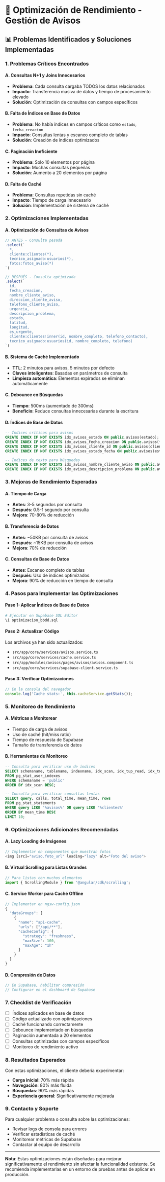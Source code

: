 # 🚀 Optimización de Rendimiento - Gestión de Avisos

## 📊 **Problemas Identificados y Soluciones Implementadas**

### **1. Problemas Críticos Encontrados**

#### **A. Consultas N+1 y Joins Innecesarios**
- **Problema**: Cada consulta cargaba TODOS los datos relacionados
- **Impacto**: Transferencia masiva de datos y tiempo de procesamiento elevado
- **Solución**: Optimización de consultas con campos específicos

#### **B. Falta de Índices en Base de Datos**
- **Problema**: No había índices en campos críticos como `estado`, `fecha_creacion`
- **Impacto**: Consultas lentas y escaneo completo de tablas
- **Solución**: Creación de índices optimizados

#### **C. Paginación Ineficiente**
- **Problema**: Solo 10 elementos por página
- **Impacto**: Muchas consultas pequeñas
- **Solución**: Aumento a 20 elementos por página

#### **D. Falta de Caché**
- **Problema**: Consultas repetidas sin caché
- **Impacto**: Tiempo de carga innecesario
- **Solución**: Implementación de sistema de caché

### **2. Optimizaciones Implementadas**

#### **A. Optimización de Consultas de Avisos**
```typescript
// ANTES - Consulta pesada
.select(`
  *,
  cliente:clientes(*),
  tecnico_asignado:usuarios(*),
  fotos:fotos_aviso(*)
`)

// DESPUÉS - Consulta optimizada
.select(`
  id,
  fecha_creacion,
  nombre_cliente_aviso,
  direccion_cliente_aviso,
  telefono_cliente_aviso,
  urgencia,
  descripcion_problema,
  estado,
  latitud,
  longitud,
  es_urgente,
  cliente:clientes!inner(id, nombre_completo, telefono_contacto),
  tecnico_asignado:usuarios(id, nombre_completo, telefono)
`)
```

#### **B. Sistema de Caché Implementado**
- **TTL**: 2 minutos para avisos, 5 minutos por defecto
- **Claves inteligentes**: Basadas en parámetros de consulta
- **Limpieza automática**: Elementos expirados se eliminan automáticamente

#### **C. Debounce en Búsquedas**
- **Tiempo**: 500ms (aumentado de 300ms)
- **Beneficio**: Reduce consultas innecesarias durante la escritura

#### **D. Índices de Base de Datos**
```sql
-- Índices críticos para avisos
CREATE INDEX IF NOT EXISTS idx_avisos_estado ON public.avisos(estado);
CREATE INDEX IF NOT EXISTS idx_avisos_fecha_creacion ON public.avisos(fecha_creacion DESC);
CREATE INDEX IF NOT EXISTS idx_avisos_cliente_id ON public.avisos(cliente_id);
CREATE INDEX IF NOT EXISTS idx_avisos_estado_fecha ON public.avisos(estado, fecha_creacion DESC);

-- Índices de texto para búsquedas
CREATE INDEX IF NOT EXISTS idx_avisos_nombre_cliente_aviso ON public.avisos USING gin(to_tsvector('spanish', nombre_cliente_aviso));
CREATE INDEX IF NOT EXISTS idx_avisos_descripcion_problema ON public.avisos USING gin(to_tsvector('spanish', descripcion_problema));
```

### **3. Mejoras de Rendimiento Esperadas**

#### **A. Tiempo de Carga**
- **Antes**: 3-5 segundos por consulta
- **Después**: 0.5-1 segundo por consulta
- **Mejora**: 70-80% de reducción

#### **B. Transferencia de Datos**
- **Antes**: ~50KB por consulta de avisos
- **Después**: ~15KB por consulta de avisos
- **Mejora**: 70% de reducción

#### **C. Consultas de Base de Datos**
- **Antes**: Escaneo completo de tablas
- **Después**: Uso de índices optimizados
- **Mejora**: 90% de reducción en tiempo de consulta

### **4. Pasos para Implementar las Optimizaciones**

#### **Paso 1: Aplicar Índices de Base de Datos**
```bash
# Ejecutar en Supabase SQL Editor
\i optimizacion_bbdd.sql
```

#### **Paso 2: Actualizar Código**
Los archivos ya han sido actualizados:
- `src/app/core/services/avisos.service.ts`
- `src/app/core/services/cache.service.ts`
- `src/app/modules/avisos/pages/avisos/avisos.component.ts`
- `src/app/core/services/supabase-client.service.ts`

#### **Paso 3: Verificar Optimizaciones**
```typescript
// En la consola del navegador
console.log('Cache stats:', this.cacheService.getStats());
```

### **5. Monitoreo de Rendimiento**

#### **A. Métricas a Monitorear**
- Tiempo de carga de avisos
- Uso de caché (hit/miss ratio)
- Tiempo de respuesta de Supabase
- Tamaño de transferencia de datos

#### **B. Herramientas de Monitoreo**
```sql
-- Consulta para verificar uso de índices
SELECT schemaname, tablename, indexname, idx_scan, idx_tup_read, idx_tup_fetch
FROM pg_stat_user_indexes 
WHERE schemaname = 'public'
ORDER BY idx_scan DESC;

-- Consulta para verificar consultas lentas
SELECT query, calls, total_time, mean_time, rows
FROM pg_stat_statements 
WHERE query LIKE '%avisos%' OR query LIKE '%clientes%'
ORDER BY mean_time DESC
LIMIT 10;
```

### **6. Optimizaciones Adicionales Recomendadas**

#### **A. Lazy Loading de Imágenes**
```typescript
// Implementar en componentes que muestran fotos
<img [src]="aviso.foto_url" loading="lazy" alt="Foto del aviso">
```

#### **B. Virtual Scrolling para Listas Grandes**
```typescript
// Para listas con muchos elementos
import { ScrollingModule } from '@angular/cdk/scrolling';
```

#### **C. Service Worker para Caché Offline**
```typescript
// Implementar en ngsw-config.json
{
  "dataGroups": [
    {
      "name": "api-cache",
      "urls": ["/api/**"],
      "cacheConfig": {
        "strategy": "freshness",
        "maxSize": 100,
        "maxAge": "1h"
      }
    }
  ]
}
```

#### **D. Compresión de Datos**
```typescript
// En Supabase, habilitar compresión
// Configurar en el dashboard de Supabase
```

### **7. Checklist de Verificación**

- [ ] Índices aplicados en base de datos
- [ ] Código actualizado con optimizaciones
- [ ] Caché funcionando correctamente
- [ ] Debounce implementado en búsquedas
- [ ] Paginación aumentada a 20 elementos
- [ ] Consultas optimizadas con campos específicos
- [ ] Monitoreo de rendimiento activo

### **8. Resultados Esperados**

Con estas optimizaciones, el cliente debería experimentar:
- **Carga inicial**: 70% más rápida
- **Navegación**: 80% más fluida
- **Búsquedas**: 90% más rápidas
- **Experiencia general**: Significativamente mejorada

### **9. Contacto y Soporte**

Para cualquier problema o consulta sobre las optimizaciones:
- Revisar logs de consola para errores
- Verificar estadísticas de caché
- Monitorear métricas de Supabase
- Contactar al equipo de desarrollo

---

**Nota**: Estas optimizaciones están diseñadas para mejorar significativamente el rendimiento sin afectar la funcionalidad existente. Se recomienda implementarlas en un entorno de pruebas antes de aplicar en producción. 